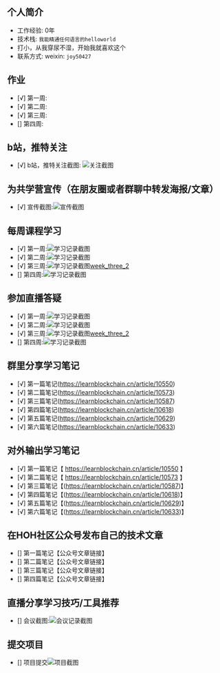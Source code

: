 ## 个人简介
- 工作经验: 0年
- 技术栈: `我能精通任何语言的helloworld`
- 打小，从我穿尿不湿，开始我就喜欢这个
- 联系方式: weixin: `joy50427`



## 作业
- [√] 第一周:
- [√] 第二周:
- [√] 第三周:
- [] 第四周:



## b站，推特关注

- [√] b站，推特关注截图: ![关注截图](./images/bili.jpg)

## 为共学营宣传（在朋友圈或者群聊中转发海报/文章）

- [√] 宣传截图:![宣传截图](./images/shared.jpg)

## 每周课程学习

- [√] 第一周:![学习记录截图](./images/one_week.jpg)
- [√] 第二周:![学习记录截图](./images/tow_week.jpg)
- [√] 第三周:![学习记录截图](./images/week_three.jpg)[week_three_2](./images/week_three_2.jpg)
- [] 第四周:![学习记录截图](./images/你的图片地址)

## 参加直播答疑

- [√] 第一周:![学习记录截图](./images/one_week.jpg)
- [√] 第二周:![学习记录截图](./images/tow_week.jpg)
- [√] 第三周:![学习记录截图](./images/week_three.jpg)[week_three_2](./images/week_three_2.jpg)
- [] 第四周:![学习记录截图](./images/你的图片地址)

## 群里分享学习笔记

- [√] 第一篇笔记(https://learnblockchain.cn/article/10550)
- [√] 第二篇笔记(https://learnblockchain.cn/article/10573)
- [√] 第三篇笔记(https://learnblockchain.cn/article/10587)
- [√] 第四篇笔记(https://learnblockchain.cn/article/10618)
- [√] 第五篇笔记(https://learnblockchain.cn/article/10629)
- [√] 第六篇笔记(https://learnblockchain.cn/article/10633)

## 对外输出学习笔记

- [√] 第一篇笔记【 https://learnblockchain.cn/article/10550 】
- [√] 第二篇笔记【 https://learnblockchain.cn/article/10573 】
- [√] 第三篇笔记【(https://learnblockchain.cn/article/10587)】
- [√] 第四篇笔记【(https://learnblockchain.cn/article/10618)】
- [√] 第五篇笔记【(https://learnblockchain.cn/article/10629)】
- [√] 第六篇笔记【(https://learnblockchain.cn/article/10633)】

## 在HOH社区公众号发布自己的技术文章

- [] 第一篇笔记【公众号文章链接】
- [] 第二篇笔记【公众号文章链接】
- [] 第三篇笔记【公众号文章链接】
- [] 第四篇笔记【公众号文章链接】

## 直播分享学习技巧/工具推荐

- [] 会议截图:![会议记录截图](./images/你的图片地址)

## 提交项目

- [] 项目提交![项目截图](./images/你的图片地址)


